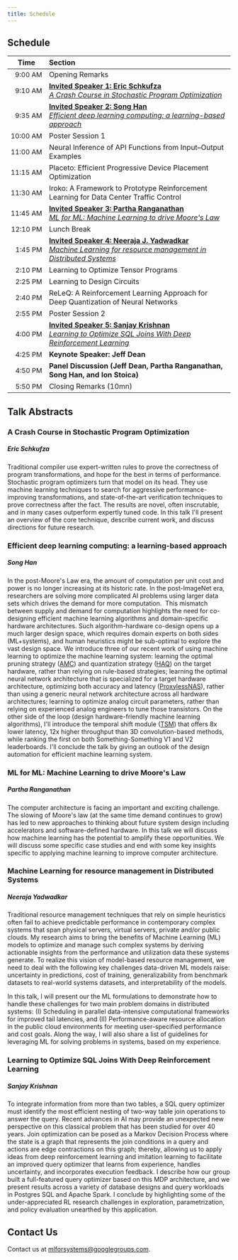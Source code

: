 ```yaml
---
title: Schedule
---
```

<div class="schedule_section">
  <div class="inner clearfix">
    <section class="main-content">
      <h2>Schedule</h2>
      <table class="schedule-table">
        <thead>
          <tr>
            <th style="text-align: center; white-space: nowrap;">Time</th>
            <th style="text-align: left">Section</th>
          </tr>
        </thead>
        <tbody>
          <tr>
            <td style="text-align: right; white-space: nowrap; font-size: 15px;">9:00 AM</td>
            <td style="text-align: left">Opening Remarks</td>
          </tr>
          <tr>
            <td style="text-align: right; white-space: nowrap; font-size: 15px;">9:10 AM</td>
            <td style="text-align: left"><a href="#schkufza_talk"><b>Invited Speaker 1: Eric Schkufza</b><br/><i>A Crash Course in Stochastic Program Optimization</i></a></td>
          </tr>
          <tr>
            <td style="text-align: right; white-space: nowrap; font-size: 15px;">9:35 AM</td>
            <td style="text-align: left"><a href="#song_han_talk"><b>Invited Speaker 2: Song Han</b><br/><i>Efficient deep learning computing: a learning-based approach</i></a></td>
          </tr>
          <tr>
            <td style="text-align: right; white-space: nowrap; font-size: 15px;">10:00 AM</td>
            <td style="text-align: left">Poster Session 1<br/></td>
          </tr>
          <tr>
            <td style="text-align: right; white-space: nowrap; font-size: 15px;">11:00 AM</td>
            <td style="text-align: left">Neural Inference of API Functions from Input–Output Examples</td>
          </tr>
          <tr>
            <td style="text-align: right; white-space: nowrap; font-size: 15px;">11:15 AM</td>
            <td style="text-align: left">Placeto: Efficient Progressive Device Placement Optimization</td>
          </tr>
          <tr>
            <td style="text-align: right; white-space: nowrap; font-size: 15px;">11:30 AM</td>
            <td style="text-align: left">Iroko: A Framework to Prototype Reinforcement Learning for Data Center Traffic Control</td>
          </tr>
          <tr>
            <td style="text-align: right; white-space: nowrap; font-size: 15px;">11:45 AM</td>
            <td style="text-align: left"><a href="#partha_talk"><b>Invited Speaker 3: Partha Ranganathan</b><br/><i>ML for ML: Machine Learning to drive Moore's Law</i></a></td>
          </tr>
          <tr>
            <td style="text-align: right; white-space: nowrap; font-size: 15px;">12:10 PM</td>
            <td style="text-align: left">Lunch Break</td>
          </tr>
          <tr>
            <td style="text-align: right; white-space: nowrap; font-size: 15px;">1:45 PM</td>
            <td style="text-align: left"><a href="#neeraja_talk"><b>Invited Speaker 4: Neeraja J. Yadwadkar</b><br/><i>Machine Learning for resource management in Distributed Systems</i></a></td>
          </tr>
          <tr>
            <td style="text-align: right; white-space: nowrap; font-size: 15px;">2:10 PM</td>
            <td style="text-align: left">Learning to Optimize Tensor Programs</td>
          </tr>
          <tr>
            <td style="text-align: right; white-space: nowrap; font-size: 15px;">2:25 PM</td>
            <td style="text-align: left">Learning to Design Circuits</td>
          </tr>
          <tr>
            <td style="text-align: right; white-space: nowrap; font-size: 15px;">2:40 PM</td>
            <td style="text-align: left">ReLeQ: A Reinforcement Learning Approach for Deep Quantization of Neural Networks</td>
          </tr>
          <tr>
            <td style="text-align: right; white-space: nowrap; font-size: 15px;">2:55 PM</td>
            <td style="text-align: left">Poster Session 2<br/></td>
          </tr>
          <tr>
            <td style="text-align: right; white-space: nowrap; font-size: 15px;">4:00 PM</td>
            <td style="text-align: left"><a href="#sanjay_talk"><b>Invited Speaker 5: Sanjay Krishnan</b><br/><i>Learning to Optimize SQL Joins With Deep Reinforcement Learning</i></a></td>
          </tr>
          <tr>
            <td style="text-align: right; white-space: nowrap; font-size: 15px;">4:25 PM</td>
            <td style="text-align: left"><b>Keynote Speaker: Jeff Dean</b></td>
          </tr>
          <tr>
            <td style="text-align: right; white-space: nowrap; font-size: 15px;">4:50 PM</td>
            <td style="text-align: left"><b>Panel Discussion (Jeff Dean,  Partha Ranganathan, Song Han, and Ion Stoica)</b></td>
          </tr>
          <tr>
            <td style="text-align: right; white-space: nowrap; font-size: 15px;">5:50 PM</td>
            <td style="text-align: left">Closing Remarks (10mn)</td>
          </tr>
        </tbody>
      </table>
    </section>
  </div>
</div>
<div class="speaker_section">
  <div class="inner clearfix">
    <section class="main-content">
      <h2>Talk Abstracts</h2>
      <h3 id="schkufza_talk">A Crash Course in Stochastic Program Optimization</h3>
      <h5 class="talk_speaker">Eric Schkufza</h5>
      <p>
        Traditional compiler use expert-written rules to prove the correctness of program transformations, and hope for the best in terms of performance. Stochastic program optimizers turn that model on its head. They use machine learning techniques to search for aggressive performance-improving transformations, and state-of-the-art verification techniques to prove correctness after the fact. The results are novel, often inscrutable, and in many cases outperform expertly tuned code. In this talk I'll present an overview of the core technique, describe current work, and discuss directions for future research.
      </p>
      <h3 id="song_han_talk">Efficient deep learning computing: a learning-based approach</h3>
      <h5 class="talk_speaker">Song Han</h5>
      <p>
        In the post-Moore's Law era, the amount of computation per unit cost and power is no longer increasing at its historic rate. In the post-ImageNet era, researchers are solving more complicated AI problems using larger data sets which drives the demand for more computation.  This mismatch between supply and demand for computation highlights the need for co-designing efficient machine learning algorithms and domain-specific hardware architectures. Such algorithm-hardware co-design opens up a much larger design space, which requires domain experts on both sides (ML+systems), and human heuristics might be sub-optimal to explore the vast design space. We introduce three of our recent work of using machine learning to optimize the machine learning system: learning the optimal pruning strategy (<a href="https://arxiv.org/pdf/1802.03494.pdf">AMC</a>) and quantization strategy (<a href="https://arxiv.org/pdf/1811.08886.pdf">HAQ</a>) on the target hardware, rather than relying on rule-based strategies;  learning the optimal neural network architecture that is specialized for a target hardware architecture, optimizing both accuracy and latency (<a href="https://openreview.net/pdf?id=HylVB3AqYm">ProxylessNAS</a>), rather than using a generic neural network architecture across all hardware architectures; learning to optimize analog circuit parameters, rather than relying on experienced analog engineers to tune those transistors. On the other side of the loop (design hardware-friendly machine learning algorithms), I'll introduce the temporal shift module (<a href="https://hanlab.mit.edu/projects/tsm/">TSM</a>) that offers 8x lower latency, 12x higher throughput than 3D convolution-based methods, while ranking the first on both Something-Something V1 and V2 leaderboards. I'll conclude the talk by giving an outlook of the design automation for efficient machine learning system.
      </p>
      <h3 id="partha_talk">ML for ML: Machine Learning to drive Moore's Law</h3>
      <h5 class="talk_speaker">Partha Ranganathan</h5>
      <p>
        The computer architecture is facing an important and exciting challenge. The slowing of Moore's law (at the same time demand continues to grow) has led to new approaches to thinking about future system design including accelerators and software-defined hardware. In this talk we will discuss how machine learning has the potential to amplify these opportunities. We will discuss some specific case studies and end with some key insights specific to applying machine learning to improve computer architecture.
      </p>
      <h3 id="neeraja_talk">Machine Learning for resource management in Distributed Systems</h3>
      <h5 class="talk_speaker">Neeraja Yadwadkar</h5>
      <p>
        Traditional resource management techniques that rely on simple heuristics often fail to achieve predictable performance in contemporary complex systems that span physical servers, virtual servers, private and/or public clouds. My research aims to bring the benefits of Machine Learning (ML) models to optimize and manage such complex systems by deriving actionable insights from the performance and utilization data these systems generate. To realize this vision of model-based resource management, we need to deal with the following key challenges data-driven ML models raise: uncertainty in predictions, cost of training, generalizability from benchmark datasets to real-world systems datasets, and interpretability of the models. 
      </p>
      <p>
        In this talk, I will present our the ML formulations to demonstrate how to handle these challenges for two main problem domains in distributed systems: (I) Scheduling in parallel data-intensive computational frameworks for improved tail latencies, and (II) Performance-aware resource allocation in the public cloud environments for meeting user-specified performance and cost goals. Along the way, I will also share a list of guidelines for leveraging ML for solving problems in systems, based on my experience.
      </p>
      <h3 id="sanjay_talk">Learning to Optimize SQL Joins With Deep Reinforcement Learning</h3>
      <h5 class="talk_speaker">Sanjay Krishnan</h5>
      <p>
        To integrate information from more than two tables, a SQL query optimizer must identify the most efficient nesting of two-way table join operations to answer the query. Recent advances in AI may provide an unexpected new perspective on this classical problem that has been studied for over 40 years. Join optimization can be posed as a Markov Decision Process where the state is a graph that represents the join conditions in a query and actions are edge contractions on this graph; thereby, allowing us to apply ideas from deep reinforcement learning and imitation learning to facilitate an improved query optimizer that learns from experience, handles uncertainty, and incorporates execution feedback. I describe how our group built a full-featured  query  optimizer  based on this MDP architecture, and we present results across a variety of database designs and query workloads in Postgres SQL and Apache Spark. I conclude by highlighting some of the under-appreciated RL research challenges in exploration, parametrization, and policy evaluation unearthed by this application.
      </p>
    </section>
  </div>
</div>
<div class="contact-us-section">
    <div class="inner clearfix">
        <section class="main-content">
            <h2>Contact Us</h2>
            <p>
                Contact us at <a href="mailto:mlforsystems@googlegroups.com">mlforsystems@googlegroups.com</a>.
            </p>
        </section>
    </div>
</div>
